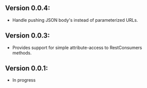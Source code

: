 ## Version 0.0.4:
 * Handle pushing JSON body's instead of parameterized URLs.

## Version 0.0.3:
 * Provides support for simple attribute-access to RestConsumers methods.

## Version 0.0.1:
 * In progress

[@diranged]: https://github.com/diranged
[@siminm]: https://github.com/siminm
[@cmclaughlin]: https://github.com/cmclaughlin
